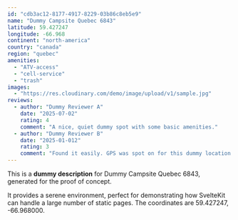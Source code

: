 ```yaml
---
id: "cdb3ac12-8177-4917-8229-03b86c8eb5e9"
name: "Dummy Campsite Quebec 6843"
latitude: 59.427247
longitude: -66.968
continent: "north-america"
country: "canada"
region: "quebec"
amenities:
  - "ATV-access"
  - "cell-service"
  - "trash"
images:
  - "https://res.cloudinary.com/demo/image/upload/v1/sample.jpg"
reviews:
  - author: "Dummy Reviewer A"
    date: "2025-07-02"
    rating: 4
    comment: "A nice, quiet dummy spot with some basic amenities."
  - author: "Dummy Reviewer B"
    date: "2025-01-012"
    rating: 3
    comment: "Found it easily. GPS was spot on for this dummy location."
---
```


This is a **dummy description** for Dummy Campsite Quebec 6843, generated for the proof of concept.

It provides a serene environment, perfect for demonstrating how SvelteKit can handle a large number of static pages. The coordinates are 59.427247, -66.968000.
